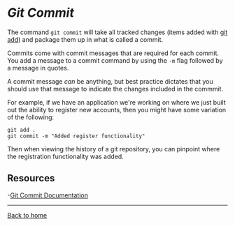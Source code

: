 # _Git Commit_

The command `git commit` will take all tracked changes (items added with [git add](./Addmd)) and package them up in what is called a commit. 

Commits come with commit messages that are required for each commit. You add a message to a commit command by using the `-m` flag followed by a message in quotes.

A commit message _can_ be anything, but best practice dictates that you should use that message to indicate the changes included in the commmit.

For example, if  we have an application we're working on where we just built out the ability to register new accounts, then you might have some variation of the following:

```
git add .
git commit -m "Added register functionality"
```

Then when viewing the history of a git repository, you can pinpoint where the registration functionality was added.

## Resources
-[Git Commit Documentation](https://git-scm.com/docs/git-commit)

---
[Back to home](../README.md)